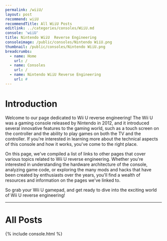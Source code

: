 ```yaml
---
permalink: /wiiU/
layout: post
recommend: wiiU
recommendTitle: All WiiU Posts
editlink: ../categories/consoles/WiiU.md
console: 'wiiU'
title: Nintendo WiiU  Reverse Engineering
consoleimage: /public/consoles/Nintendo WiiU.png
thumbnail: /public/consoles/Nintendo WiiU.png
breadcrumbs:
  - name: Home
    url: /
  - name: Consoles
    url: /
  - name: Nintendo WiiU Reverse Engineering
    url: #
---
```


# Introduction
Welcome to our page dedicated to Wii U reverse engineering! The Wii U was a gaming console released by Nintendo in 2012, and it introduced several innovative features to the gaming world, such as a touch screen on the controller and the ability to play games on both the TV and the controller. If you're interested in learning more about the technical aspects of this console and how it works, you've come to the right place. 

On this page, we've compiled a list of links to other pages that cover various topics related to Wii U reverse engineering. Whether you're interested in understanding the hardware architecture of the console, analyzing game code, or exploring the many mods and hacks that have been created by enthusiasts over the years, you'll find a wealth of resources and information on the pages we've linked to. 

So grab your Wii U gamepad, and get ready to dive into the exciting world of Wii U reverse engineering!

---
# All Posts
<div>

{% include console.html %}
</div>
